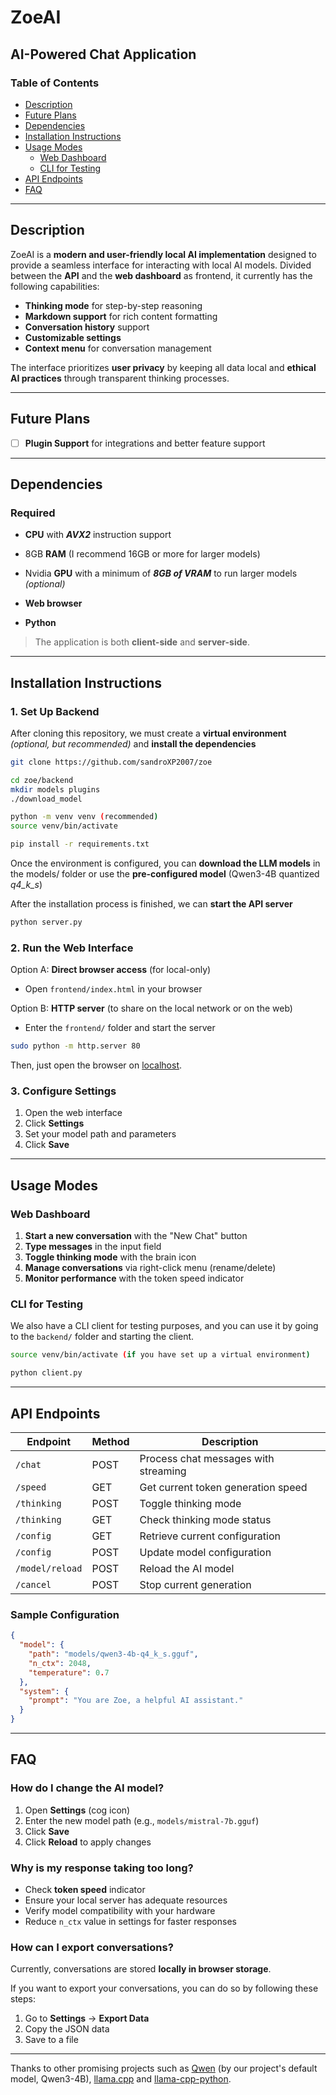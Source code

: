 # ZoeAI

## AI-Powered Chat Application



### Table of Contents
- [Description](#description)
- [Future Plans](#future-plans)
- [Dependencies](#dependencies)
- [Installation Instructions](#installation-instructions)
- [Usage Modes](#usage-modes)
  - [Web Dashboard](#web-dashboard)
  - [CLI for Testing](#cli-for-testing)
- [API Endpoints](#api-endpoints)
- [FAQ](#faq)

---

## Description

ZoeAI is a **modern and user-friendly local AI implementation** designed to provide a seamless interface for interacting with local AI models. 
Divided between the **API** and the **web dashboard** as frontend, it currently has the following capabilities:


- **Thinking mode** for step-by-step reasoning
- **Markdown support** for rich content formatting
- **Conversation history** support
- **Customizable settings**
- **Context menu** for conversation management

The interface prioritizes **user privacy** by keeping all data local and **ethical AI practices** through transparent thinking processes.

---

## Future Plans

- [ ]  **Plugin Support** for integrations and better feature support

---

## Dependencies

### Required
- **CPU** with ***AVX2*** instruction support
- 8GB **RAM** (I recommend 16GB or more for larger models)
- Nvidia **GPU** with a minimum of ***8GB of VRAM*** to run larger models *(optional)*

- **Web browser**
- **Python**

> The application is both **client-side** and **server-side**.

---

## Installation Instructions

### 1. Set Up Backend
After cloning this repository, we must create a **virtual environment** *(optional, but recommended)* and **install the dependencies**

```bash
git clone https://github.com/sandroXP2007/zoe

cd zoe/backend
mkdir models plugins
./download_model

python -m venv venv (recommended)
source venv/bin/activate

pip install -r requirements.txt
```
Once the environment is configured, you can **download the LLM models** in the models/ folder or use the **pre-configured model** (Qwen3-4B quantized *q4_k_s*)

After the installation process is finished, we can **start the API server**

```bash
python server.py
```


### 2. Run the Web Interface 
Option A: **Direct browser access**  (for local-only)
- Open `frontend/index.html` in your browser

Option B: **HTTP server** (to share on the local network or on the web)
- Enter the ``frontend/`` folder and start the server
```bash
sudo python -m http.server 80
```

Then, just open the browser on [localhost](http://localhost).


### 3. Configure Settings
1. Open the web interface
2. Click **Settings**
3. Set your model path and parameters
4. Click **Save**

---

## Usage Modes

### Web Dashboard
1. **Start a new conversation** with the "New Chat" button
2. **Type messages** in the input field
3. **Toggle thinking mode** with the brain icon
4. **Manage conversations** via right-click menu (rename/delete)
5. **Monitor performance** with the token speed indicator

### CLI for Testing
We also have a CLI client for testing purposes, and you can use it by going to the ``backend/`` folder and starting the client.

```bash
source venv/bin/activate (if you have set up a virtual environment)

python client.py
```

---

## API Endpoints

| Endpoint | Method | Description |
|----------|--------|-------------|
| `/chat` | POST | Process chat messages with streaming |
| `/speed` | GET | Get current token generation speed |
| `/thinking` | POST | Toggle thinking mode |
| `/thinking` | GET | Check thinking mode status |
| `/config` | GET | Retrieve current configuration |
| `/config` | POST | Update model configuration |
| `/model/reload` | POST | Reload the AI model |
| `/cancel` | POST | Stop current generation |

### Sample Configuration
```json
{
  "model": {
    "path": "models/qwen3-4b-q4_k_s.gguf",
    "n_ctx": 2048,
    "temperature": 0.7
  },
  "system": {
    "prompt": "You are Zoe, a helpful AI assistant."
  }
}
```

---

## FAQ

### How do I change the AI model?
1. Open **Settings** (cog icon)
2. Enter the new model path (e.g., `models/mistral-7b.gguf`)
3. Click **Save**
4. Click **Reload** to apply changes

### Why is my response taking too long?
- Check **token speed** indicator
- Ensure your local server has adequate resources
- Verify model compatibility with your hardware
- Reduce `n_ctx` value in settings for faster responses

### How can I export conversations?
Currently, conversations are stored **locally in browser storage**. 

If you want to export your conversations, you can do so by following these steps:
1. Go to **Settings** → **Export Data**
2. Copy the JSON data
3. Save to a file


---

Thanks to other promising projects such as [Qwen](https://qwen.ai/home) (by our project's default model, Qwen3-4B), [llama.cpp](https://github.com/ggml-org/llama.cpp) and [llama-cpp-python](https://github.com/abetlen/llama-cpp-python).
